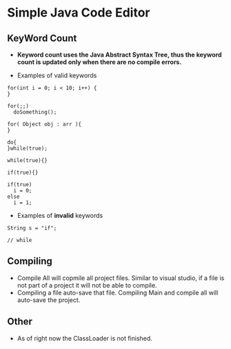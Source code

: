 # Simple Java Code Editor 

## KeyWord Count 

* **Keyword count uses the Java Abstract Syntax Tree, thus the keyword count is updated only when there are no compile errors.**

* Examples of valid keywords <br> 
```
for(int i = 0; i < 10; i++) {
}

for(;;)
  doSomething();
  
for( Object obj : arr ){
}

do{
}while(true);

while(true){}

if(true){}

if(true)
  i = 0;
else
  i = 1;
```

* Examples of **invalid** keywords <br> 
```
String s = "if";

// while 
```

## Compiling

* Compile All will copmile all project files. Similar to visual studio, if a file is not part of a project it will not be able to compile. 
* Compiling a file auto-save that file. Compiling Main and compile all will auto-save the project.

## Other

* As of right now the ClassLoader is not finished.  
